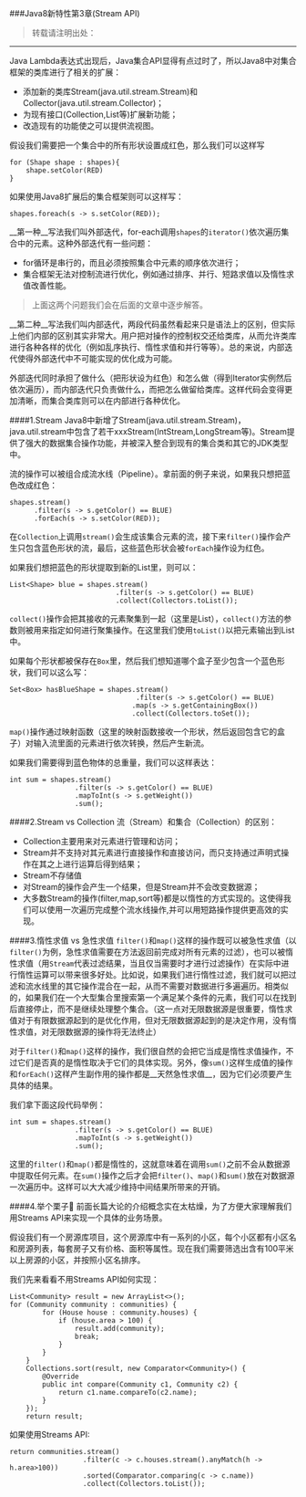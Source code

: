 
###Java8新特性第3章(Stream API)
> 转载请注明出处：[]()

***

Java Lambda表达式出现后，Java集合API显得有点过时了，所以Java8中对集合框架的类库进行了相关的扩展：

* 添加新的类库Stream(java.util.stream.Stream)和Collector(java.util.stream.Collector)；
* 为现有接口(Collection,List等)扩展新功能；
* 改造现有的功能使之可以提供流视图。

假设我们需要把一个集合中的所有形状设置成红色，那么我们可以这样写

	for (Shape shape : shapes){
		shape.setColor(RED)
	}
	
如果使用Java8扩展后的集合框架则可以这样写：

	shapes.foreach(s -> s.setColor(RED));

__第一种__写法我们叫外部迭代，for-each调用`shapes`的`iterator()`依次遍历集合中的元素。这种外部迭代有一些问题：

* for循环是串行的，而且必须按照集合中元素的顺序依次进行；
* 集合框架无法对控制流进行优化，例如通过排序、并行、短路求值以及惰性求值改善性能。
> 上面这两个问题我们会在后面的文章中逐步解答。
	
__第二种__写法我们叫内部迭代，两段代码虽然看起来只是语法上的区别，但实际上他们内部的区别其实非常大。用户把对操作的控制权交还给类库，从而允许类库进行各种各样的优化（例如乱序执行、惰性求值和并行等等）。总的来说，内部迭代使得外部迭代中不可能实现的优化成为可能。

外部迭代同时承担了做什么（把形状设为红色）和怎么做（得到Iterator实例然后依次遍历），而内部迭代只负责做什么，而把怎么做留给类库。这样代码会变得更加清晰，而集合类库则可以在内部进行各种优化。


####1.Stream
Java8中新增了Stream(java.util.stream.Stream)，java.util.stream中包含了若干xxxStream(IntStream,LongStream等)。Stream提供了强大的数据集合操作功能，并被深入整合到现有的集合类和其它的JDK类型中。

流的操作可以被组合成流水线（Pipeline）。拿前面的例子来说，如果我只想把蓝色改成红色：

	shapes.stream()
      	  .filter(s -> s.getColor() == BLUE)
      	  .forEach(s -> s.setColor(RED));

在`Collection`上调用`stream()`会生成该集合元素的流，接下来`filter()`操作会产生只包含蓝色形状的流，最后，这些蓝色形状会被`forEach`操作设为红色。

如果我们想把蓝色的形状提取到新的List里，则可以：

	List<Shape> blue = shapes.stream()
							  .filter(s -> s.getColor() == BLUE)
							  .collect(Collectors.toList());

`collect()`操作会把其接收的元素聚集到一起（这里是List），`collect()`方法的参数则被用来指定如何进行聚集操作。在这里我们使用`toList()`以把元素输出到List中。

如果每个形状都被保存在`Box`里，然后我们想知道哪个盒子至少包含一个蓝色形状，我们可以这么写：

	Set<Box> hasBlueShape = shapes.stream()
								   .filter(s -> s.getColor() == BLUE)
                                  .map(s -> s.getContainingBox())
                                  .collect(Collectors.toSet());
                                  
`map()`操作通过映射函数（这里的映射函数接收一个形状，然后返回包含它的盒子）对输入流里面的元素进行依次转换，然后产生新流。

如果我们需要得到蓝色物体的总重量，我们可以这样表达：

	int sum = shapes.stream()
                    .filter(s -> s.getColor() == BLUE)
                    .mapToInt(s -> s.getWeight())
                    .sum();
               

####2.Stream vs Collection
流（Stream）和集合（Collection）的区别：

* Collection主要用来对元素进行管理和访问；
* Stream并不支持对其元素进行直接操作和直接访问，而只支持通过声明式操作在其之上进行运算后得到结果；
* Stream不存储值
* 对Stream的操作会产生一个结果，但是Stream并不会改变数据源；
* 大多数Stream的操作(filter,map,sort等)都是以惰性的方式实现的。这使得我们可以使用一次遍历完成整个流水线操作,并可以用短路操作提供更高效的实现。

####3.惰性求值 vs 急性求值
`filter()`和`map()`这样的操作既可以被急性求值（以`filter()`为例，急性求值需要在方法返回前完成对所有元素的过滤），也可以被惰性求值（用`Stream`代表过滤结果，当且仅当需要时才进行过滤操作）在实际中进行惰性运算可以带来很多好处。比如说，如果我们进行惰性过滤，我们就可以把过滤和流水线里的其它操作混合在一起，从而不需要对数据进行多遍遍历。相类似的，如果我们在一个大型集合里搜索第一个满足某个条件的元素，我们可以在找到后直接停止，而不是继续处理整个集合。（这一点对无限数据源是很重要，惰性求值对于有限数据源起到的是优化作用，但对无限数据源起到的是决定作用，没有惰性求值，对无限数据源的操作将无法终止）

对于`filter()`和`map()`这样的操作，我们很自然的会把它当成是惰性求值操作，不过它们是否真的是惰性取决于它们的具体实现。另外，像`sum()`这样生成值的操作和`forEach()`这样产生副作用的操作都是__天然急性求值__，因为它们必须要产生具体的结果。

我们拿下面这段代码举例：

	int sum = shapes.stream()
                    .filter(s -> s.getColor() == BLUE)
                    .mapToInt(s -> s.getWeight())
                    .sum();
                    
这里的`filter()`和`map()`都是惰性的，这就意味着在调用`sum()`之前不会从数据源中提取任何元素。在`sum()`操作之后才会把`filter()`、`map()`和`sum()`放在对数据源一次遍历中。这样可以大大减少维持中间结果所带来的开销。

<!--####6.流水线(Pipeline)的并行操作
流水线可以是串行的也可以是并行的，串行和并行是流的属性。默认情况下数据源返回的都是串行流，但是我们可以通过`parallel()`将串行流转换为并行流,就像下面这样：

	int sum = shapes.parallelStream()
                .filter(s -> s.getColor = BLUE)
                .mapToInt(s -> s.getWeight())
                .sum();
那么，串行流和并行流有什么区别呢？

流的数据源可能是一个可变集合，如果当我们在遍历流时数据源被改变了，那么就会产生干扰。所以在进行流操作的时候，数据源应该保持不变。如果在单线程模型下，我们只需要保证lambda表达式不修改流的数据源就OK了；但如果是多线程环境，lambda在执行时可能会同时运行在多个线程上-->

####4.举个栗子🌰
前面长篇大论的介绍概念实在太枯燥，为了方便大家理解我们用Streams API来实现一个具体的业务场景。

假设我们有一个房源库项目，这个房源库中有一系列的小区，每个小区都有小区名和房源列表，每套房子又有价格、面积等属性。现在我们需要筛选出含有100平米以上房源的小区，并按照小区名排序。

我们先来看看不用Streams API如何实现：

	List<Community> result = new ArrayList<>();
    for (Community community : communities) {
            for (House house : community.houses) {
                if (house.area > 100) {
                    result.add(community);
                    break;
                }
            }
        }
        Collections.sort(result, new Comparator<Community>() {
            @Override
            public int compare(Community c1, Community c2) {
                return c1.name.compareTo(c2.name);
            }
        });
        return result;
        
        
        
如果使用Streams API:

	return communities.stream()
	                  .filter(c -> c.houses.stream().anyMatch(h -> h.area>100))
                      .sorted(Comparator.comparing(c -> c.name))
                      .collect(Collectors.toList());


